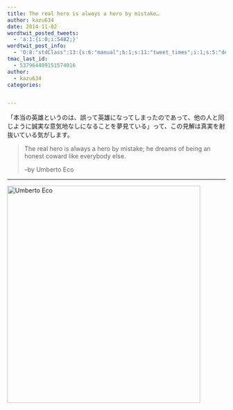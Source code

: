 ```yaml
---
title: The real hero is always a hero by mistake…
author: kazu634
date: 2014-11-02
wordtwit_posted_tweets:
  - 'a:1:{i:0;i:5482;}'
wordtwit_post_info:
  - 'O:8:"stdClass":13:{s:6:"manual";b:1;s:11:"tweet_times";i:1;s:5:"delay";s:1:"0";s:7:"enabled";s:1:"1";s:10:"separation";i:60;s:7:"version";s:3:"3.7";s:14:"tweet_template";s:101:"ブログに新しい記事を投稿したよ: The real hero is always a hero by mistake... - [link] ";s:6:"status";i:2;s:6:"result";a:0:{}s:13:"tweet_counter";i:2;s:13:"tweet_log_ids";a:1:{i:0;i:5482;}s:9:"hash_tags";a:0:{}s:8:"accounts";a:1:{i:0;s:7:"kazu634";}}'
tmac_last_id:
  - 537964409151574016
author:
  - kazu634
categories:


---
```

「本当の英雄というのは、誤って英雄になってしまったのであって、他の人と同じように誠実な意気地なしになることを夢見ている」って、この見解は真実を射抜いている気がします。

> The real hero is always a hero by mistake; he dreams of being an honest coward like everybody else.
> 
> &#8211;by Umberto Eco

* * *

<a href="https://www.flickr.com/photos/giveawayboy/3381749342" onclick="__gaTracker('send', 'event', 'outbound-article', 'https://www.flickr.com/photos/giveawayboy/3381749342', '');" title="Umberto Eco by Bill Rogers, on Flickr"><img class="aligncenter" src="https://farm4.staticflickr.com/3577/3381749342_4eff244243.jpg" alt="Umberto Eco" width="445" height="500" /></a>
